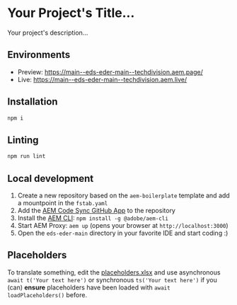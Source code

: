 # Your Project's Title...

Your project's description...

## Environments

- Preview: https://main--eds-eder-main--techdivision.aem.page/
- Live: https://main--eds-eder-main--techdivision.aem.live/

## Installation

```sh
npm i
```

## Linting

```sh
npm run lint
```

## Local development

1. Create a new repository based on the `aem-boilerplate` template and add a mountpoint in the `fstab.yaml`
1. Add the [AEM Code Sync GitHub App](https://github.com/apps/aem-code-sync) to the repository
1. Install the [AEM CLI](https://github.com/adobe/helix-cli): `npm install -g @adobe/aem-cli`
1. Start AEM Proxy: `aem up` (opens your browser at `http://localhost:3000`)
1. Open the `eds-eder-main` directory in your favorite IDE and start coding :)

## Placeholders

To translate something, edit
the [placeholders.xlsx](https://edergmbh3.sharepoint.com/:x:/r/sites/MarketingEDSWebseiten/_layouts/15/Doc.aspx?sourcedoc=%7B63AB8C96-A1E2-42FE-95DC-35D9B607D61D%7D&file=placeholders.xlsx&action=default&mobileredirect=true)
and use asynchronous `await t('Your text here')` or synchronous `ts('Your text here')` if you (can) **ensure**
placeholders have
been loaded with `await loadPlaceholders()` before.

